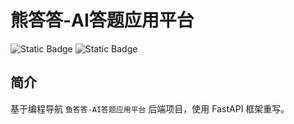# 熊答答-AI答题应用平台
![Static Badge](https://img.shields.io/badge/build-_python_3.11-blue)
![Static Badge](https://img.shields.io/badge/fastapi_-green)

## 简介
基于编程导航 `鱼答答-AI答题应用平台` 后端项目，使用 FastAPI 框架重写。
